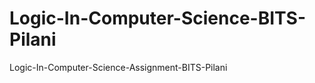 Logic-In-Computer-Science-BITS-Pilani
=====================================

Logic-In-Computer-Science-Assignment-BITS-Pilani
